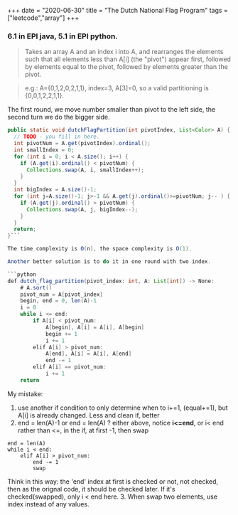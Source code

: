 +++ 
date = "2020-06-30"
title = "The Dutch National Flag Program"
tags = ["leetcode","array"]
+++

### 6.1 in EPI java, 5.1 in EPI python.
> Takes an array A and an index i into A, and rearranges the elements such that all elements less than A[i] (the "pivot") appear first, followed by elements equal to the pivot, followed by elements greater than the pivot.

> e.g.: A={0,1,2,0,2,1,1}, index=3, A[3]=0, so a valid partitioning is {0,0,1,2,2,1,1}.

The first round, we move number smaller than pivot to the left side, the second turn we do the bigger side.
```java
public static void dutchFlagPartition(int pivotIndex, List<Color> A) {
  // TODO - you fill in here.
  int pivotNum = A.get(pivotIndex).ordinal();
  int smallIndex = 0;
  for (int i = 0; i < A.size(); i++) {
    if (A.get(i).ordinal() < pivotNum) {
      Collections.swap(A, i, smallIndex++);
    }
  }
  int bigIndex = A.size()-1;
  for (int j=A.size()-1; j>-1 && A.get(j).ordinal()>=pivotNum; j-- ) {
    if (A.get(j).ordinal() > pivotNum) {
      Collections.swap(A, j, bigIndex--);
    }
  }
  return;
}```

The time complexity is O(n), the space complexity is O(1).

Another better solution is to do it in one round with two index.

```python
def dutch_flag_partition(pivot_index: int, A: List[int]) -> None:
    # A.sort()
    pivot_num = A[pivot_index]
    begin, end = 0, len(A)-1
    i = 0
    while i <= end:
        if A[i] < pivot_num:
            A[begin], A[i] = A[i], A[begin]
            begin += 1
            i += 1
        elif A[i] > pivot_num:
            A[end], A[i] = A[i], A[end]
            end -= 1
        elif A[i] == pivot_num:
            i += 1
    return
```

My mistake:
1. use another if condition to only determine when to i+=1, (equal+=1), but A[i] is already changed. Less and clean if, better
2. end = len(A)-1 or end = len(A) ? either above, notice __i<=end__, or
i< end rather than <=, in the if, at first -1, then swap
```
end = len(A)
while i < end:
	elif A[i] > pivot_num:
		end -= 1
		swap
```
Think in this way: the 'end' index at first is checked or not, not checked, then as the orignal code, it should be checked later. If it's checked(swapped), only i < end here.
3. When swap two elements, use index instead of any values.